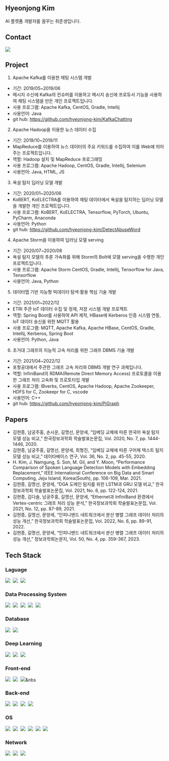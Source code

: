 ## Hyeonjong Kim 
AI 플랫폼 개발자를 꿈꾸는 취준생입니다.

## Contact
<p align="left">
  <a href="mailto:cowkey206@gmail.com"><img src="https://img.shields.io/badge/Gmail-d14836?style=flat-square&logo=Gmail&logoColor=white&link=kimhyein7110@gmail.com"/></a>
</p>

## Project
1. Apache Kafka를 이용한 채팅 시스템 개발
- 기간: 2019/05~2019/06
- 메시지 수신에 Kafka의 컨슈머를 이용하고 메시지 송신에 프로듀서 기능을 사용하여 채팅 시스템을 만든 개인 프로젝트입니다.
- 사용 프로그램: Apache Kafka, CentOS, Gradle, Intellij
- 사용언어: Java
- git hub: https://github.com/hyeonjong-kim/KafkaChatting

2. Apache Hadoop을 이용한 뉴스 데이터 수집
- 기간: 2019/10~2019/11
- MapReduce를 이용하여 뉴스 데이터의 주요 키워드를 수집하여 이를 Web에 띄어주는 프로젝트입니다.
- 역할: Hadoop 설치 및 MapReduce 프로그래밍
- 사용 프로그램: Apache Hadoop, CentOS, Gradle, Intellij, Selenium
- 사용언어: Java, HTML, JS

3. 욕설 탐지 딥러닝 모델 개발
- 기간: 2020/01~2020/06
- KoBERT, KoELECTRA를 이용하여 채팅 데이터에서 욕설을 탐지하는 딥러닝 모델을 개발한 개인 프로젝트입니다.
- 사용 프로그램: KoBERT, KoELECTRA, Tensorflow, PyTorch, Ubuntu, PyCharm, Anaconda
- 사용언어: Python
- git hub: https://github.com/hyeonjong-kim/DetectAbuseWord

4. Apache Storm을 이용하여 딥러닝 모델 serving
- 기간: 2020/07~2020/08
- 욕설 탐지 모델의 추론 가속화를 위해 Storm의 Bolt에 모델 serving을 수행한 개인 프로젝트입니다.
- 사용 프로그램: Apache Storm CentOS, Gradle, Intellij, Tensorflow for Java, Tensorflow
- 사용언어: Java, Python

5. 데이터맵 기반 지능형 빅데이터 탐색·활용 핵심 기술 개발
- 기간: 2021/01~2022/12
- ETRI 주관 IoT 데이터 수집 및 정제, 저장 시스템 개발 프로젝트
- 역할: Spring Boot를 사용하여 API 제작, HBase에 Kerberos 인증 시스템 연동, IoT 데이터 송신을 위한 MQTT 활용
- 사용 프로그램: MQTT, Apache Kafka, Apache HBase, CentOS, Gradle, Intellij, Kerberos, Spring Boot
- 사용언어: Python, Java

6. 초거대 그래프의 지능적 고속 처리를 위한 그래프 DBMS 기술 개발
- 기간: 2021/04~2022/12
-  포항공대에서 주관한 그래프 고속 처리와 DBMS 개발 연구 과제입니다.
- 역할: InfiniBand의 RDMA(Remote Direct Memory Access) 프로토콜을 이용한 그래프 처리 고속화 및 프로토타입 개발
- 사용 프로그램: IBverbs, CentOS, Apache Hadoop, Apache Zookeeper, HDFS for C, Zookeepr for C, vscode
- 사용언어: C++
- git hub: https://github.com/hyeonjong-kim/PiGraph

## Papers
- 김현종, 남궁주홍, 손시운, 길명선, 문양세, “임베딩 교체에 따른 한국어 욕설 탐지 모델 성능 비교,” 한국정보과학회 학술발표논문집, Vol. 2020, No. 7, pp. 1444-1446, 2020.
- 김현종, 남궁주홍, 길명선, 문양세, 최형진, “임베딩 교체에 따른 구어체 텍스트 탐지 모델 성능 비교,” 데이타베이스 연구, Vol. 36, No. 2, pp. 45-55, 2020.
- H. Kim, J. Namgung, S. Son, M. Gil, and Y. Moon, “Performance Comparison of Spoken Language Detection Models with Embedding Replacement,” IEEE International Conference on Big Data and Smart Computing, Jeju Island, Korea(South), pp. 106-109, Mar. 2021.
- 김현종, 길명선, 문양세, “DGA 도메인 탐지를 위한 LSTM과 GRU 모델 비교,” 한국정보과학회 학술발표논문집, Vol. 2021, No. 6, pp. 122-124, 2021.
- 김현종, 김다솔, 남궁주홍, 길명선, 문양세, “Ethernet과 InfiniBand 환경에서 Vertex-centric 그래프 처리 성능 분석,” 한국정보과학회 학술발표논문집, Vol. 2021, No. 12, pp. 87-89, 2021.
- 김현종, 길명선, 문양세, “인피니밴드 네트워크에서 분산 병렬 그래프 데이터 처리의 성능 개선,” 한국정보과학회 학술발표논문집, Vol. 2022, No. 6, pp. 89-91, 2022.
- 김현종, 길명선, 문양세, “인피니밴드 네트워크에서 분산 병렬 그래프 데이터 처리의 성능 개선,” 정보과학회논문지, Vol. 50, No. 4, pp. 359-367, 2023.

## Tech Stack
### Laguage
<p align="left">
  <img src="https://img.shields.io/badge/C++-00599C?style=flat-square&logo=C++&logoColor=white"/></a>&nbsp
  <img src="https://img.shields.io/badge/Java-007396?style=flat-square&logo=Java&logoColor=white"/></a>&nbsp
  <img src="https://img.shields.io/badge/Python-3766AB?style=flat-square&logo=Python&logoColor=white"/></a>&nbsp 
</p>

### Data Processing System
<p align="left">
  <img src="https://img.shields.io/badge/Apache Hadoop-66CCFF?style=flat-square&logo=Apache&logoColor=white"/></a>&nbsp
  <img src="https://img.shields.io/badge/Apache Zookeeper-F09D13?style=flat-square&logo=Apache&logoColor=white"/></a>&nbsp
  <img src="https://img.shields.io/badge/Apache Kafka-231F20?style=flat-square&logo=Apache Kafka&logoColor=white"/></a>&nbsp
  <img src="https://img.shields.io/badge/Apache Storm-D77310?style=flat-square&logo=Apache&logoColor=white"/></a>&nbsp 
  <img src="https://img.shields.io/badge/Apache Spark-E25A1C?style=flat-square&logo=Apache Spark&logoColor=white"/></a>&nbsp 
</p>

### Database
<p align="left">
  <img src="https://img.shields.io/badge/Apache Hbase-7ED321?style=flat-square&logo=Apache&logoColor=white"/></a>&nbsp
  <img src="https://img.shields.io/badge/MySQL-4479A1?style=flat-square&logo=MySQL&logoColor=white"/></a>&nbsp 
</p>

### Deep Learning
<p align="left">
  <img src="https://img.shields.io/badge/TensorFlow-FF6F00?style=flat-square&logo=TensorFlow&logoColor=white"/></a>&nbsp
  <img src="https://img.shields.io/badge/Keras-D00000?style=flat-square&logo=Keras&logoColor=white"/></a>&nbsp
  <img src="https://img.shields.io/badge/PyTorch-EE4C2C?style=flat-square&logo=PyTorch&logoColor=white"/></a>&nbsp
</p>

### Front-end
<p align="left">
  <img src="https://img.shields.io/badge/HTML-66CCFF?style=flat-square&logo=HTML&logoColor=white"/></a>&nbsp
  <img src="https://img.shields.io/badge/CSS-F09D13?style=flat-square&logo=CSS&logoColor=white"/></a>&nbsp
  <img src="https://img.shields.io/badge/Vue.js-231F20?style=flat-square&logo=Vue.js&logoColor=white"/></a>&nbs
</p>

### Back-end
<p align="left">
  <img src="https://img.shields.io/badge/Spring-66CCFF?style=flat-square&logo=Spring&logoColor=white"/></a>&nbsp
  <img src="https://img.shields.io/badge/JSP-F09D13?style=flat-square&logo=JSP&logoColor=white"/></a>&nbsp
  <img src="https://img.shields.io/badge/Servelt-231F20?style=flat-square&logo=Servelt&logoColor=white"/></a>&nbsp
  <img src="https://img.shields.io/badge/JPA-D77310?style=flat-square&logo=JPA&logoColor=white"/></a>&nbsp 
</p>

### OS
<p align="left">
  <img src="https://img.shields.io/badge/Debian-A81D33?style=flat-square&logo=Debian&logoColor=white"/></a>&nbsp
  <img src="https://img.shields.io/badge/Red Hat-EE0000?style=flat-square&logo=&logoColor=white"/></a>&nbsp
  <img src="https://img.shields.io/badge/Ubuntu-E95420?style=flat-square&logo=Ubuntu&logoColor=white"/></a>&nbsp
  <img src="https://img.shields.io/badge/CentOS-262577?style=flat-square&logo=CentOS&logoColor=white"/></a>&nbsp
  <img src="https://img.shields.io/badge/Windows-0078D6?style=flat-square&logo=Windows&logoColor=white"/></a>&nbsp
  <img src="https://img.shields.io/badge/macOS-000000?style=flat-square&logo=macOS&logoColor=white"/></a>&nbsp
</p>

### Network
<p align="left">
<img src="https://img.shields.io/badge/InfiBand-000000?style=flat-square&logo=&logoColor=white"/></a>&nbsp
<img src="https://img.shields.io/badge/IPoIB-000000?style=flat-square&logo=&logoColor=white"/></a>&nbsp
<img src="https://img.shields.io/badge/RDMA-000000?style=flat-square&logo=&logoColor=white"/></a>&nbsp
</p>


